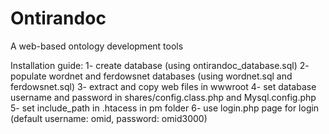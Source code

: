 # Ontirandoc
A web-based ontology development tools

Installation guide:
1- create database (using ontirandoc_database.sql)
2- populate wordnet and ferdowsnet databases (using wordnet.sql and ferdowsnet.sql)
3- extract and copy web files in wwwroot
4- set database username and password in shares/config.class.php and Mysql.config.php
5- set include_path in .htacess in pm folder
6- use login.php page for login (default username: omid, password: omid3000)

